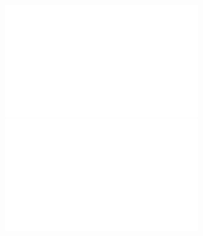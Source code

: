 <!--
**adifaidz/adifaidz** is a ✨ _special_ ✨ repository because its `README.md` (this file) appears on your GitHub profile.

Here are some ideas to get you started:

- 🔭 I’m currently working on ...
- 🌱 I’m currently learning ...
- 👯 I’m looking to collaborate on ...
- 🤔 I’m looking for help with ...
- 💬 Ask me about ...
- 📫 How to reach me: ...
- 😄 Pronouns: ...
- ⚡ Fun fact: ...
-->
![](https://raw.githubusercontent.com/adifaidz/github-stats/master/generated/overview.svg#gh-dark-mode-only)
![](https://raw.githubusercontent.com/adifaidz/github-stats/master/generated/languages.svg#gh-dark-mode-only)
